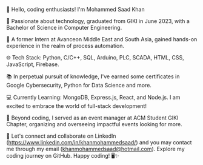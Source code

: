 

👋 Hello, coding enthusiasts! I'm Mohammed Saad Khan

🚀 Passionate about technology, graduated from GIKI in June 2023, with a Bachelor of Science in Computer Engineering.

💼 A former Intern at Avanceon Middle East and South Asia, gained hands-on experience in the realm of process automation.

🌐 Tech Stack: Python, C/C++, SQL, Arduino, PLC, SCADA, HTML, CSS, JavaScript, Firebase.

📚 In perpetual pursuit of knowledge, I've earned some certificates in Google Cybersecurity, Python for Data Science and more.

💻 Currently Learning:  MongoDB, Express.js, React, and Node.js. I am excited to embrace the world of full-stack development!

🌟 Beyond coding, I served as an event manager at ACM Student GIKI Chapter, organizing and overseeing impactful events looking for more.

🔗 Let's connect and collaborate on LinkedIn (https://www.linkedin.com/in/khanmohammedsaad/) and you may contact me through my email (khanmohammedsaad@hotmail.com). Explore my coding journey on GitHub. Happy coding! 🖥️✨

